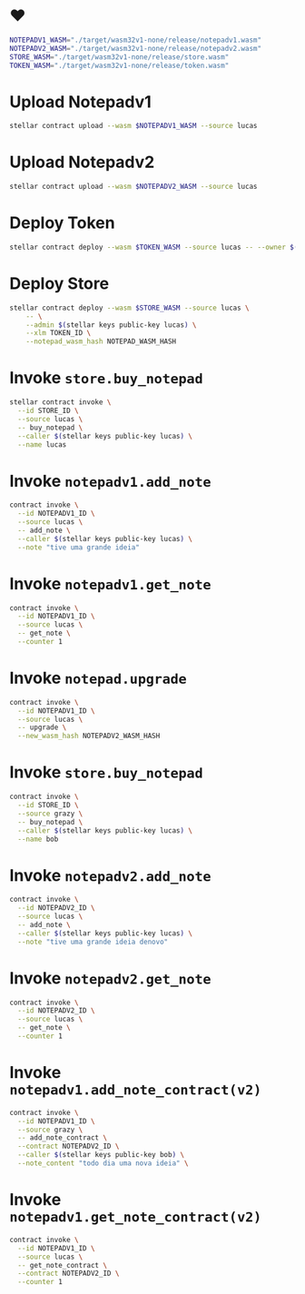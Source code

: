# ❤️

```bash
NOTEPADV1_WASM="./target/wasm32v1-none/release/notepadv1.wasm"
NOTEPADV2_WASM="./target/wasm32v1-none/release/notepadv2.wasm"
STORE_WASM="./target/wasm32v1-none/release/store.wasm"
TOKEN_WASM="./target/wasm32v1-none/release/token.wasm"
```

# Upload Notepadv1

```bash
stellar contract upload --wasm $NOTEPADV1_WASM --source lucas
```

# Upload Notepadv2

```bash
stellar contract upload --wasm $NOTEPADV2_WASM --source lucas
```

# Deploy Token

```bash
stellar contract deploy --wasm $TOKEN_WASM --source lucas -- --owner $(stellar keys public-key lucas)
```

# Deploy Store

```bash
stellar contract deploy --wasm $STORE_WASM --source lucas \
    -- \
    --admin $(stellar keys public-key lucas) \
    --xlm TOKEN_ID \
    --notepad_wasm_hash NOTEPAD_WASM_HASH
```

# Invoke `store.buy_notepad`

```bash
stellar contract invoke \
  --id STORE_ID \
  --source lucas \
  -- buy_notepad \
  --caller $(stellar keys public-key lucas) \
  --name lucas
```

# Invoke `notepadv1.add_note`

```bash
contract invoke \
  --id NOTEPADV1_ID \
  --source lucas \
  -- add_note \
  --caller $(stellar keys public-key lucas) \
  --note "tive uma grande ideia"
```

# Invoke `notepadv1.get_note`

```bash
contract invoke \
  --id NOTEPADV1_ID \
  --source lucas \
  -- get_note \
  --counter 1
```

# Invoke `notepad.upgrade`

```bash
contract invoke \
  --id NOTEPADV1_ID \
  --source lucas \
  -- upgrade \
  --new_wasm_hash NOTEPADV2_WASM_HASH
```

# Invoke `store.buy_notepad`

```bash
contract invoke \
  --id STORE_ID \
  --source grazy \
  -- buy_notepad \
  --caller $(stellar keys public-key lucas) \
  --name bob
```

# Invoke `notepadv2.add_note`

```bash
contract invoke \
  --id NOTEPADV2_ID \
  --source lucas \
  -- add_note \
  --caller $(stellar keys public-key lucas) \
  --note "tive uma grande ideia denovo"
```

# Invoke `notepadv2.get_note`

```bash
contract invoke \
  --id NOTEPADV2_ID \
  --source lucas \
  -- get_note \
  --counter 1
```

# Invoke `notepadv1.add_note_contract(v2)`

```bash
contract invoke \
  --id NOTEPADV1_ID \
  --source grazy \
  -- add_note_contract \
  --contract NOTEPADV2_ID \
  --caller $(stellar keys public-key bob) \
  --note_content "todo dia uma nova ideia" \
```

# Invoke `notepadv1.get_note_contract(v2)`

```bash
contract invoke \
  --id NOTEPADV1_ID \
  --source lucas \
  -- get_note_contract \
  --contract NOTEPADV2_ID \
  --counter 1
```
